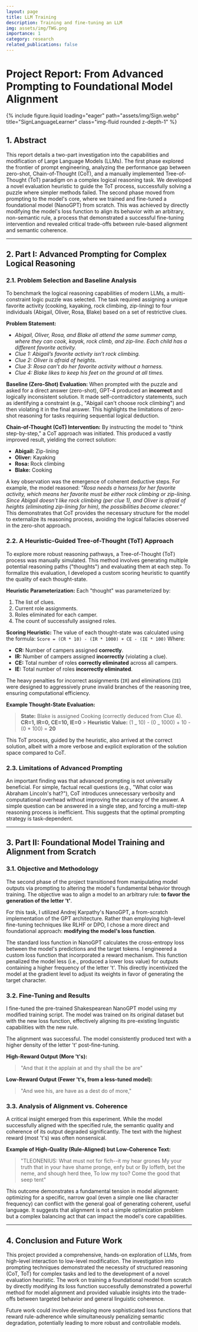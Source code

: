 ```yaml
---
layout: page
title: LLM Training
description: Training and fine-tuning an LLM
img: assets/img/TWG.png
importance: 1
category: research
related_publications: false
---
```


# Project Report: From Advanced Prompting to Foundational Model Alignment

{% include figure.liquid loading="eager" path="assets/img/Sign.webp" title="SignLanguageLearner" class="img-fluid rounded z-depth-1" %}

## 1. Abstract

This report details a two-part investigation into the capabilities and modification of Large Language Models (LLMs). The first phase explored the frontier of prompt engineering, analyzing the performance gap between zero-shot, Chain-of-Thought (CoT), and a manually implemented Tree-of-Thought (ToT) paradigm on a complex logical reasoning task. We developed a novel evaluation heuristic to guide the ToT process, successfully solving a puzzle where simpler methods failed. The second phase moved from prompting to the model's core, where we trained and fine-tuned a foundational model (NanoGPT) from scratch. This was achieved by directly modifying the model's loss function to align its behavior with an arbitrary, non-semantic rule, a process that demonstrated a successful fine-tuning intervention and revealed critical trade-offs between rule-based alignment and semantic coherence.

---

## 2. Part I: Advanced Prompting for Complex Logical Reasoning

### 2.1. Problem Selection and Baseline Analysis

To benchmark the logical reasoning capabilities of modern LLMs, a multi-constraint logic puzzle was selected. The task required assigning a unique favorite activity (cooking, kayaking, rock climbing, zip-lining) to four individuals (Abigail, Oliver, Rosa, Blake) based on a set of restrictive clues.

**Problem Statement:**

- _Abigail, Oliver, Rosa, and Blake all attend the same summer camp, where they can cook, kayak, rock climb, and zip-line. Each child has a different favorite activity._
- _Clue 1: Abigail’s favorite activity isn’t rock climbing._
- _Clue 2: Oliver is afraid of heights._
- _Clue 3: Rosa can’t do her favorite activity without a harness._
- _Clue 4: Blake likes to keep his feet on the ground at all times._

**Baseline (Zero-Shot) Evaluation:**
When prompted with the puzzle and asked for a direct answer (zero-shot), GPT-4 produced an **incorrect** and logically inconsistent solution. It made self-contradictory statements, such as identifying a constraint (e.g., "Abigail can't choose rock climbing") and then violating it in the final answer. This highlights the limitations of zero-shot reasoning for tasks requiring sequential logical deduction.

**Chain-of-Thought (CoT) Intervention:**
By instructing the model to "think step-by-step," a CoT approach was initiated. This produced a vastly improved result, yielding the correct solution:

- **Abigail:** Zip-lining
- **Oliver:** Kayaking
- **Rosa:** Rock climbing
- **Blake:** Cooking

A key observation was the emergence of coherent deductive steps. For example, the model reasoned: _"Rosa needs a harness for her favorite activity, which means her favorite must be either rock climbing or zip-lining. Since Abigail doesn’t like rock climbing (per clue 1), and Oliver is afraid of heights (eliminating zip-lining for him), the possibilities become clearer."_ This demonstrates that CoT provides the necessary structure for the model to externalize its reasoning process, avoiding the logical fallacies observed in the zero-shot approach.

### 2.2. A Heuristic-Guided Tree-of-Thought (ToT) Approach

To explore more robust reasoning pathways, a Tree-of-Thought (ToT) process was manually simulated. This method involves generating multiple potential reasoning paths ("thoughts") and evaluating them at each step. To formalize this evaluation, I developed a custom scoring heuristic to quantify the quality of each thought-state.

**Heuristic Parameterization:**
Each "thought" was parameterized by:

1.  The list of clues.
2.  Current role assignments.
3.  Roles eliminated for each camper.
4.  The count of successfully assigned roles.

**Scoring Heuristic:**
The value of each thought-state was calculated using the formula:
`Score = (CR * 10) - (IR * 1000) + CE - (IE * 100)`
Where:

- **CR:** Number of campers assigned **correctly**.
- **IR:** Number of campers assigned **incorrectly** (violating a clue).
- **CE:** Total number of roles **correctly eliminated** across all campers.
- **IE:** Total number of roles **incorrectly eliminated**.

The heavy penalties for incorrect assignments (`IR`) and eliminations (`IE`) were designed to aggressively prune invalid branches of the reasoning tree, ensuring computational efficiency.

**Example Thought-State Evaluation:**

> **State:** Blake is assigned Cooking (correctly deduced from Clue 4).
> **CR=1, IR=0, CE=10, IE=0** > **Heuristic Value:** (1 _ 10) - (0 _ 1000) + 10 - (0 \* 100) = **20**

This ToT process, guided by the heuristic, also arrived at the correct solution, albeit with a more verbose and explicit exploration of the solution space compared to CoT.

### 2.3. Limitations of Advanced Prompting

An important finding was that advanced prompting is not universally beneficial. For simple, factual recall questions (e.g., "What color was Abraham Lincoln's hat?"), CoT introduces unnecessary verbosity and computational overhead without improving the accuracy of the answer. A simple question can be answered in a single step, and forcing a multi-step reasoning process is inefficient. This suggests that the optimal prompting strategy is task-dependent.

---

## 3. Part II: Foundational Model Training and Alignment from Scratch

### 3.1. Objective and Methodology

The second phase of the project transitioned from manipulating model outputs via prompting to altering the model's fundamental behavior through training. The objective was to align a model to an arbitrary rule: **to favor the generation of the letter 't'**.

For this task, I utilized Andrej Karpathy's NanoGPT, a from-scratch implementation of the GPT architecture. Rather than employing high-level fine-tuning techniques like RLHF or DPO, I chose a more direct and foundational approach: **modifying the model's loss function**.

The standard loss function in NanoGPT calculates the cross-entropy loss between the model's predictions and the target tokens. I engineered a custom loss function that incorporated a reward mechanism. This function penalized the model less (i.e., produced a lower loss value) for outputs containing a higher frequency of the letter 't'. This directly incentivized the model at the gradient level to adjust its weights in favor of generating the target character.

### 3.2. Fine-Tuning and Results

I fine-tuned the pre-trained Shakespearean NanoGPT model using my modified training script. The model was trained on its original dataset but with the new loss function, effectively aligning its pre-existing linguistic capabilities with the new rule.

The alignment was successful. The model consistently produced text with a higher density of the letter 't' post-fine-tuning.

**High-Reward Output (More 't's):**

> "And that it the applain at and thy shall the be are"

**Low-Reward Output (Fewer 't's, from a less-tuned model):**

> "And wee his, are have as a dest do of more,"

### 3.3. Analysis of Alignment vs. Coherence

A critical insight emerged from this experiment. While the model successfully aligned with the specified rule, the semantic quality and coherence of its output degraded significantly. The text with the highest reward (most 't's) was often nonsensical.

**Example of High-Quality (Rule-Aligned) but Low-Coherence Text:**

> "TLEONENIUS:
> What must not for fich--it my hear grones
> My your truth that in your have shame pronge,
> enfy but or
> By loffeth, bet the neme, and shough herd thee,
> To low my too? Come the good that seep tent"

This outcome demonstrates a fundamental tension in model alignment: optimizing for a specific, narrow goal (even a simple one like character frequency) can conflict with the general goal of generating coherent, useful language. It suggests that alignment is not a simple optimization problem but a complex balancing act that can impact the model's core capabilities.

---

## 4. Conclusion and Future Work

This project provided a comprehensive, hands-on exploration of LLMs, from high-level interaction to low-level modification. The investigation into prompting techniques demonstrated the necessity of structured reasoning (CoT, ToT) for complex tasks and led to the development of a novel evaluation heuristic. The work on training a foundational model from scratch by directly modifying its loss function successfully demonstrated a powerful method for model alignment and provided valuable insights into the trade-offs between targeted behavior and general linguistic coherence.

Future work could involve developing more sophisticated loss functions that reward rule-adherence while simultaneously penalizing semantic degradation, potentially leading to more robust and controllable models.
